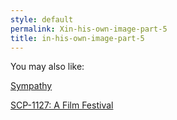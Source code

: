 ```yaml
---
style: default
permalink: Xin-his-own-image-part-5
title: in-his-own-image-part-5
---
```

You may also like:

[Sympathy](http://scp-wiki.net/sympathy)

[SCP-1127: A Film Festival](http://scp-wiki.net/scp-1127)
